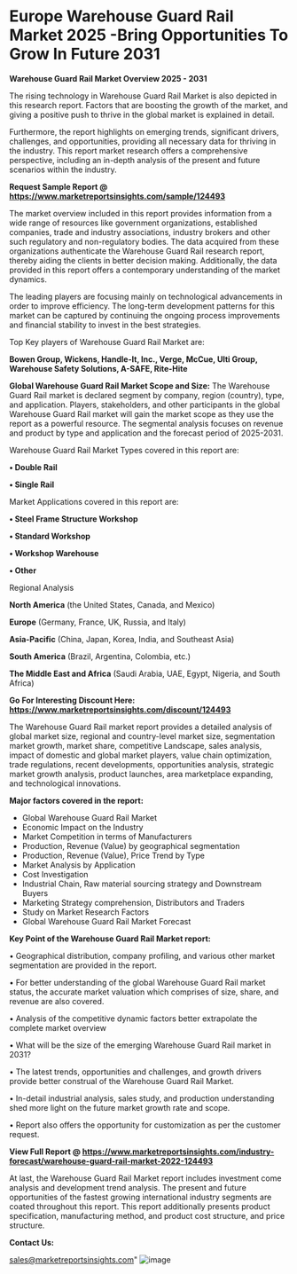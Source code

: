 # Europe Warehouse Guard Rail Market 2025 -Bring Opportunities To Grow In Future 2031

<Strong> Warehouse Guard Rail Market Overview 2025 - 2031</strong>

The rising technology in Warehouse Guard Rail Market is also depicted in this research report. Factors that are boosting the growth of the market, and giving a positive push to thrive in the global market is explained in detail.

Furthermore, the report highlights on emerging trends, significant drivers, challenges, and opportunities, providing all necessary data for thriving in the industry. This report market research offers a comprehensive perspective, including an in-depth analysis of the present and future scenarios within the industry.

<strong>Request Sample Report @ <a href=https://www.marketreportsinsights.com/sample/124493>https://www.marketreportsinsights.com/sample/124493</a></strong>

The market overview included in this report provides information from a wide range of resources like government organizations, established companies, trade and industry associations, industry brokers and other such regulatory and non-regulatory bodies. The data acquired from these organizations authenticate the Warehouse Guard Rail research report, thereby aiding the clients in better decision making. Additionally, the data provided in this report offers a contemporary understanding of the market dynamics.

The leading players are focusing mainly on technological advancements in order to improve efficiency. The long-term development patterns for this market can be captured by continuing the ongoing process improvements and financial stability to invest in the best strategies.

Top Key players of Warehouse Guard Rail Market are:

<strong>Bowen Group, Wickens, Handle-It, Inc., Verge, McCue, Ulti Group, Warehouse Safety Solutions, A-SAFE, Rite-Hite</strong>

<strong><b>Global Warehouse Guard Rail Market Scope and Size:</b></strong>
The Warehouse Guard Rail market is declared segment by company, region (country), type, and application. Players, stakeholders, and other participants in the global Warehouse Guard Rail market will gain the market scope as they use the report as a powerful resource. The segmental analysis focuses on revenue and product by type and application and the forecast period of 2025-2031.

Warehouse Guard Rail Market Types covered in this report are:

<strong>• Double Rail

• Single Rail</strong>

Market Applications covered in this report are:

<strong>• Steel Frame Structure Workshop

• Standard Workshop

• Workshop Warehouse

• Other</strong> 

Regional Analysis

<strong>North America</strong> (the United States, Canada, and Mexico)

<strong>Europe</strong> (Germany, France, UK, Russia, and Italy)

<strong>Asia-Pacific</strong> (China, Japan, Korea, India, and Southeast Asia)

<strong>South America</strong> (Brazil, Argentina, Colombia, etc.)

<strong>The Middle East and Africa</strong> (Saudi Arabia, UAE, Egypt, Nigeria, and South Africa)

<strong>Go For Interesting Discount Here: <a href=https://www.marketreportsinsights.com/discount/124493>https://www.marketreportsinsights.com/discount/124493</a></strong>

The Warehouse Guard Rail market report provides a detailed analysis of global market size, regional and country-level market size, segmentation market growth, market share, competitive Landscape, sales analysis, impact of domestic and global market players, value chain optimization, trade regulations, recent developments, opportunities analysis, strategic market growth analysis, product launches, area marketplace expanding, and technological innovations.

<strong><b>Major factors covered in the report:</b></strong>
<ul>
  <li>Global Warehouse Guard Rail Market </li>
  <li>Economic Impact on the Industry</li>
  <li>Market Competition in terms of Manufacturers</li>
  <li>Production, Revenue (Value) by geographical segmentation</li>
  <li>Production, Revenue (Value), Price Trend by Type</li>
  <li>Market Analysis by Application</li>
  <li>Cost Investigation</li>
  <li>Industrial Chain, Raw material sourcing strategy and Downstream Buyers</li>
  <li>Marketing Strategy comprehension, Distributors and Traders</li>
  <li>Study on Market Research Factors</li>
  <li>Global Warehouse Guard Rail Market Forecast</li>
</ul>

<strong><b>Key Point of the Warehouse Guard Rail Market report:</b></strong>

• Geographical distribution, company profiling, and various other market segmentation are provided in the report.

• For better understanding of the global Warehouse Guard Rail market status, the accurate market valuation which comprises of size, share, and revenue are also covered.

• Analysis of the competitive dynamic factors better extrapolate the complete market overview

• What will be the size of the emerging Warehouse Guard Rail market in 2031?

• The latest trends, opportunities and challenges, and growth drivers provide better construal of the Warehouse Guard Rail Market.

• In-detail industrial analysis, sales study, and production understanding shed more light on the future market growth rate and scope.

• Report also offers the opportunity for customization as per the customer request.

<strong><b>View Full Report @ <a href=https://www.marketreportsinsights.com/industry-forecast/warehouse-guard-rail-market-2022-124493>https://www.marketreportsinsights.com/industry-forecast/warehouse-guard-rail-market-2022-124493</a></b></strong>


At last, the Warehouse Guard Rail Market report includes investment come analysis and development trend analysis. The present and future opportunities of the fastest growing international industry segments are coated throughout this report. This report additionally presents product specification, manufacturing method, and product cost structure, and price structure.

<strong>Contact Us:</strong>

sales@marketreportsinsights.com"
![image](https://github.com/user-attachments/assets/6e0bdf65-0dd8-4ac3-bf38-712710340da5)
